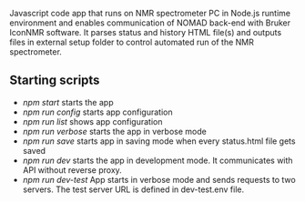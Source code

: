 Javascript code app that runs on NMR spectrometer PC in Node.js runtime environment and enables communication of NOMAD back-end with Bruker IconNMR software. It parses status and history HTML file(s) and outputs files in external setup folder to control automated run of the NMR spectrometer.

## Starting scripts

- _npm start_ starts the app
- _npm run config_ starts app configuration
- _npm run list_ shows app configuration
- _npm run verbose_ starts the app in verbose mode
- _npm run save_ starts app in saving mode when every status.html file gets saved
- _npm run dev_ starts the app in development mode. It communicates with API without reverse proxy.
- _npm run dev-test_ App starts in verbose mode and sends requests to two servers. The test server URL is defined in dev-test.env file.
